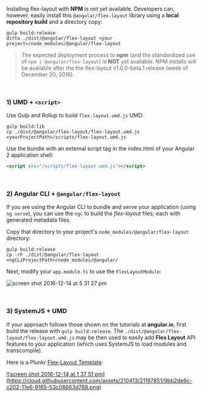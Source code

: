 
Installing flex-layout with **NPM** is *not yet* available. Developers can, however, 
easily install this `@angular/flex-layout` library using a **local repository build** 
and a directory copy:

```console
gulp build:release
ditto ./dist/@angular/flex-layout <your project>/node_modules/@angular/flex-layout
```

> The expected deployment process to **npm** (and the standardized use 
of `npm i @angular/flex-layout`) is **NOT** yet available. NPM installs will be available 
after the the flex-layout v1.0.0-beta.1 release (week of December 20, 2016).

<br/>

### 1) UMD + `<script>`

Use Gulp and Rollup to build `flex-layout.umd.js` UMD:

```console
gulp build:lib
cp ./dist/@angular/flex-layout/flex-layout.umd.js  <yourProjectPath>/scripts/flex-layout.umd.js
```

Use the bundle with an external script tag in the index.html of your Angular 2 application shell:

```html
<script src="/scripts/flex-layout.umd.js"></script>

```

<br/>

### 2) Angular CLI + `@angular/flex-layout`

If you are using the Angular CLI to bundle and serve your application (using `ng serve`), 
you can use the `ngc` to build the *flex-layout* files; each with  generated metadata files. 

Copy that directory to your project's `node_modules/@angular/flex-layout` directory:

```terminal
gulp build:release
cp -rF ./dist/@angular/flex-layout <ngCLiProjectPath>/node_modules/@angular/
```

Next, modify your `app.module.ts` to use the `FlexLayoutModule`:

![screen shot 2016-12-14 at 5 31 27 pm](https://cloud.githubusercontent.com/assets/210413/21205830/f58ca35c-c223-11e6-95e7-4ed90b044fb5.jpg)

<br/>

### 3) SystemJS + UMD

If your approach follows those shown on the tutorials at **angular.io**, first build the 
release with `gulp build:release`. The `./dist/@angular/flex-layout/flex-layout.umd.js` may be 
then used to easily add **Flex Layout** API features to your application 
(which uses SystemJS to load modules and transcompile).

Here is a Plunkr [Flex-Layout Template](https://plnkr.co/edit/h8hzyoEyqdCXmTBA7DfK?p=preview):

<a href="https://plnkr.co/edit/h8hzyoEyqdCXmTBA7DfK?p=preview" target="_blank">
![screen shot 2016-12-14 at 1 37 51 pm](https://cloud.githubusercontent.com/assets/210413/21197851/9bb2de6c-c202-11e6-9165-53c08663d788.png)
</a>

